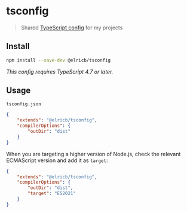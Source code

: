 # tsconfig

> Shared [TypeScript config](https://www.typescriptlang.org/docs/handbook/tsconfig-json.html) for my projects

## Install

```sh
npm install --save-dev @elricb/tsconfig
```

*This config requires TypeScript 4.7 or later.*

## Usage

`tsconfig.json`

```json
{
	"extends": "@elricb/tsconfig",
	"compilerOptions": {
		"outDir": "dist"
	}
}
```

When you are targeting a higher version of Node.js, check the relevant ECMAScript version and add it as `target`:

```json
{
	"extends": "@elricb/tsconfig",
	"compilerOptions": {
		"outDir": "dist",
		"target": "ES2021"
	}
}
```

